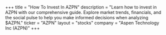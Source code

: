 +++
title = "How To Invest In AZPN"
description = "Learn how to invest in AZPN with our comprehensive guide. Explore market trends, financials, and the social pulse to help you make informed decisions when analyzing $AZPN."
ticker = "AZPN"
layout = "stocks"
company = "Aspen Technology Inc (AZPN)"
+++

